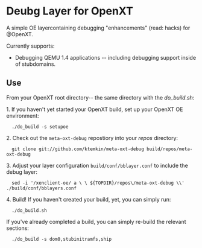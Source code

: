 # Deubg Layer for OpenXT
A simple OE layercontaining debugging "enhancements" (read: hacks) for @OpenXT.

Currently supports:
* Debugging QEMU 1.4 applications -- including debugging support inside of stubdomains.

## Use
From your OpenXT root directory-- the same directory with the _do_build.sh_:

1\. If you haven't yet started your OpenXT build, set up your OpenXT OE environment:

```
  ./do_build -s setupoe
```

2\. Check out the `meta-oxt-debug` repostiory into your _repos_ directory:
```
  git clone git://github.com/ktemkin/meta-oxt-debug build/repos/meta-oxt-debug
```

3\. Adjust your layer configuration `build/conf/bblayer.conf` to include the debug layer:

```
  sed -i '/xenclient-oe/ a \ \ ${TOPDIR}/repos\/meta-oxt-debug \\' ./build/conf/bblayers.conf
```

4\. Build! If you haven't created your build, yet, you can simply run:

```
  ./do_build.sh
```

If you've already completed a build, you can simply re-build the relevant sections:

```
  ./do_build -s dom0,stubinitramfs,ship
```
